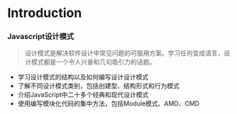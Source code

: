 # Introduction  

<MarkdownCard image="/projects/JavaScript_design.jpg" >  

### Javascript设计模式   
> 设计模式是解决软件设计中常见问题的可服用方案。学习任何变成语言，设计模式都是一个令人兴奋和几句吸引力的话题。  

</MarkdownCard>  

* 学习设计模式的结构以及如何编写设计设计模式  
* 了解不同设计模式类别，包括创建型、结构形式和行为模式  
* 介绍JavaScript中二十多个经典和现代设计模式  
* 使用编写模块化代码的集中方法，包括Module模式、AMD、CMD
